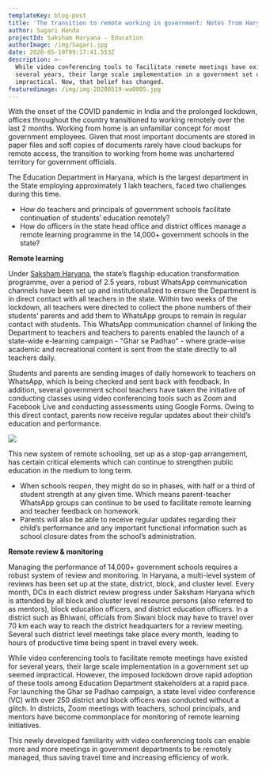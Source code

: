 ```yaml
---
templateKey: blog-post
title: 'The transition to remote working in government: Notes from Haryana'
author: Sagari Handa
projectId: Saksham Haryana - Education
authorImage: /img/Sagari.jpg
date: 2020-05-19T09:17:41.553Z
description: >-
  While video conferencing tools to facilitate remote meetings have existed for
  several years, their large scale implementation in a government set up seemed
  impractical. Now, that belief has changed. 
featuredimage: /img/img-20200519-wa0005.jpg
---
```

With the onset of the COVID pandemic in India and the prolonged lockdown, offices throughout the country transitioned to working remotely over the last 2 months. Working from home is an unfamiliar concept for most government employees. Given that most important documents are stored in paper files and soft copies of documents rarely have cloud backups for remote access, the transition to working from home was unchartered territory for government officials. 



The Education Department in Haryana, which is the largest department in the State employing approximately 1 lakh teachers, faced two challenges during this time.

* How do teachers and principals of government schools facilitate continuation of students’ education remotely?
* How do officers in the state head office and district offices manage a remote learning programme in the 14,000+ government schools in the state?

**Remote learning**

Under [Saksham Haryana](https://www.samagragovernance.in/project/saksham-education/), the state’s flagship education transformation programme, over a period of 2.5 years, robust WhatsApp communication channels have been set up and institutionalized to ensure the Department is in direct contact with all teachers in the state. Within two weeks of the lockdown, all teachers were directed to collect the phone numbers of their students’ parents and add them to WhatsApp groups to remain in regular contact with students. This WhatsApp communication channel of linking the Department to teachers and teachers to parents enabled the launch of a state-wide e-learning campaign - "Ghar se Padhao" - where grade-wise academic and recreational content is sent from the state directly to all teachers daily. 



Students and parents are sending images of daily homework to teachers on WhatsApp, which is being checked and sent back with feedback. In addition, several government school teachers have taken the initiative of conducting classes using video conferencing tools such as Zoom and Facebook Live and conducting assessments using Google Forms. Owing to this direct contact, parents now receive regular updates about their child’s education and performance. 

![](/img/sagari-blog__01__01.png)



This new system of remote schooling, set up as a stop-gap arrangement, has certain critical elements which can continue to strengthen public education in the medium to long term. 

* When schools reopen, they might do so in phases, with half or a third of student strength at any given time. Which means parent-teacher WhatsApp groups can continue to be used to facilitate remote learning and teacher feedback on homework. 
* Parents will also be able to receive regular updates regarding their child’s performance and any important functional information such as school closure dates  from the school’s administration.

**Remote review & monitoring**

Managing the performance of 14,000+ government schools requires a robust system of review and monitoring. In Haryana, a multi-level system of reviews has been set up at the state, district, block, and cluster level. Every month, DCs in each district review progress under Saksham Haryana which is attended by all block and cluster level resource persons (also referred to as mentors), block education officers, and district education officers. In a district such as Bhiwani, officials from Siwani block may have to travel over 70 km each way to reach the district headquarters for a review meeting. Several such district level meetings take place every month, leading to hours of productive time being spent in travel every week.  



While video conferencing tools to facilitate remote meetings have existed for several years, their large scale implementation in a government set up seemed impractical. However, the imposed lockdown drove rapid adoption of these tools among Education Department stakeholders at a rapid pace. For launching the Ghar se Padhao campaign, a state level video conference (VC) with over 250 district and block officers was conducted without a glitch. In districts, Zoom meetings with teachers, school principals, and mentors have become commonplace for monitoring of remote learning  initiatives. 



This newly developed familiarity with video conferencing tools can enable more and more meetings in government departments to be remotely managed, thus saving travel time and increasing efficiency of work.
